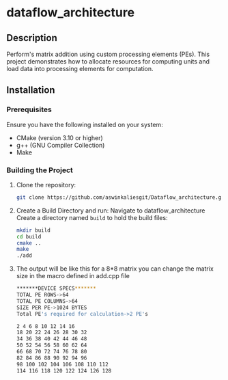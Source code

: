 # dataflow_architecture

## Description

Perform's matrix addition using custom processing elements (PEs). This project demonstrates how to allocate resources for computing units and load data into processing elements for computation.

## Installation

### Prerequisites

Ensure you have the following installed on your system:
- CMake (version 3.10 or higher)
- g++ (GNU Compiler Collection)
- Make

### Building the Project

1. Clone the repository:
   ```bash
   git clone https://github.com/aswinkaliesgit/Dataflow_architecture.git
2. Create a Build Directory and run:
   Navigate to dataflow_architecture
   Create a directory named `build` to hold the build files:
   ```bash
   mkdir build
   cd build
   cmake ..
   make
   ./add
3. The output will be like this for a 8*8 matrix you can change the matrix size in the macro defined in add.cpp file
   ```bash
   *******DEVICE SPECS*******
   TOTAL PE ROWS->64
   TOTAL PE COLUMNS->64
   SIZE PER PE->1024 BYTES
   Total PE's required for calculation->2 PE's

   2 4 6 8 10 12 14 16 
   18 20 22 24 26 28 30 32 
   34 36 38 40 42 44 46 48 
   50 52 54 56 58 60 62 64 
   66 68 70 72 74 76 78 80 
   82 84 86 88 90 92 94 96 
   98 100 102 104 106 108 110 112 
   114 116 118 120 122 124 126 128 
